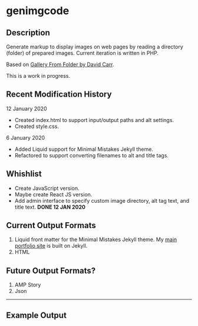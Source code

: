 # genimgcode

## Description

Generate markup to display images on web pages by reading a directory (folder) of prepared images. Current iteration is written in PHP.

Based on [Gallery From Folder by David Carr](https://daveismyname.blog/creating-an-image-gallery-from-a-folder-of-images-automatically).

This is a work in progress.

## Recent Modification History

12 January 2020
- Created index.html to support input/output paths and alt settings.
- Created style.css.

6 January 2020
- Added Liquid support for Minimal Mistakes Jekyll theme.
- Refactored to support converting filenames to alt and title tags.

## Whishlist

- Create JavaScript version. 
- Maybe create React JS version. 
- Add admin interface to specify custom image directory, alt tag text, and title text. **DONE 12 JAN 2020**

## Current Output Formats

1. Liquid front matter for the Minimal Mistakes Jekyll theme. My [main portfolio site](https://caughtmyeye.dev) is built on Jekyll.
2. HTML

## Future Output Formats?

1. AMP Story
2. Json

<hr>

## Example Output

